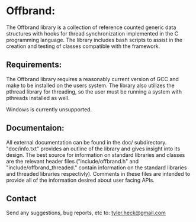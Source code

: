 # Offbrand:

The Offbrand library is a collection of reference counted generic data 
structures with hooks for thread synchronization implemented in the C 
programming language. The library includes bash scripts to assist in the
creation and testing of classes compatible with the framework.

## Requirements:

The Offbrand library requires a reasonably current version of GCC and make to be
installed on the users system. The library also utilizes the pthread library for
threading, so the user must be running a system with pthreads installed as well.

Windows is currently unsupported.

## Documentaion:

All external documentation can be found in the doc/ subdirectory. "doc/info.txt"
provides an outline of the library and gives insight into its design. The best
source for information on standard libraries and classes are the relevant header
files ("include/offbrand.h" and "include/offbrand_threaded." contain information
on the standard libraries and threaded libraries respectivly). Comments in these
files are intended to provide all of the information desired about user facing
APIs.


## Contact

Send any suggestions, bug reports, etc to:
tyler.heck@gmail.com
